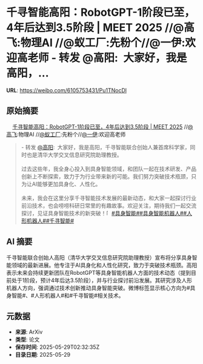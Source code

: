 # 千寻智能高阳：RobotGPT-1阶段已至，4年后达到3.5阶段 | MEET 2025 //@高飞:物理AI //@蚁工厂:先粉个//@一伊:欢迎高老师 - 转发 @高阳:&ensp;大家好，我是高阳，...

**URL**: https://weibo.com/6105753431/Pu1TNocDl

## 原始摘要

<a href="https://weibo.cn/sinaurl?u=https%3A%2F%2Fmp.weixin.qq.com%2Fs%2FDZjSCpZaZwD8HGefwF76LQ" data-hide=""><span class="url-icon"><img style="width: 1rem;height: 1rem" src="https://h5.sinaimg.cn/upload/2015/09/25/3/timeline_card_small_web_default.png" referrerpolicy="no-referrer"></span><span class="surl-text">千寻智能高阳：RobotGPT-1阶段已至，4年后达到3.5阶段 | MEET 2025</span></a> //<a href="https://weibo.com/n/%E9%AB%98%E9%A3%9E">@高飞</a>:物理AI //<a href="https://weibo.com/n/%E8%9A%81%E5%B7%A5%E5%8E%82">@蚁工厂</a>:先粉个//<a href="https://weibo.com/n/%E4%B8%80%E4%BC%8A">@一伊</a>:欢迎高老师<br><blockquote> - 转发 <a href="https://weibo.com/8001936113" target="_blank">@高阳</a>: 大家好，我是高阳，千寻智能联合创始人兼首席科学家，同时也是清华大学交叉信息研究院助理教授。<br><br>过去这些年，我全身心投入到具身智能领域，和团队一起在技术研发、产品创新上不断探索，致力于为行业带来新的可能。我们努力突破技术瓶颈，只为让AI能够更加具身化、人性化。<br><br>未来，我会在这里分享千寻智能技术发展的最新动态，和大家一起探讨行业前沿技术，也会唠唠科研日常里的有趣故事。欢迎关注，期待我们一起交流探讨，见证具身智能技术的新突破！<span class="url-icon"><img alt="[并不简单]" src="https://h5.sinaimg.cn/m/emoticon/icon/default/d_bingbujiandan-9955880b30.png" style="width:1em; height:1em;" referrerpolicy="no-referrer"></span><a href="https://m.weibo.cn/search?containerid=231522type%3D1%26t%3D10%26q%3D%23%E5%85%B7%E8%BA%AB%E6%99%BA%E8%83%BD%23&amp;extparam=%23%E5%85%B7%E8%BA%AB%E6%99%BA%E8%83%BD%23" data-hide=""><span class="surl-text">#具身智能#</span></a><a href="https://m.weibo.cn/search?containerid=231522type%3D1%26t%3D10%26q%3D%23%E5%85%B7%E8%BA%AB%E6%99%BA%E8%83%BD%E6%9C%BA%E5%99%A8%E4%BA%BA%23&amp;extparam=%23%E5%85%B7%E8%BA%AB%E6%99%BA%E8%83%BD%E6%9C%BA%E5%99%A8%E4%BA%BA%23" data-hide=""><span class="surl-text">#具身智能机器人#</span></a><a href="https://m.weibo.cn/search?containerid=231522type%3D1%26t%3D10%26q%3D%23%E4%BA%BA%E5%BD%A2%E6%9C%BA%E5%99%A8%E4%BA%BA%23&amp;isnewpage=1" data-hide=""><span class="surl-text">#人形机器人#</span></a><a href="https://m.weibo.cn/search?containerid=231522type%3D1%26t%3D10%26q%3D%23%E5%8D%83%E5%AF%BB%E6%99%BA%E8%83%BD%23&amp;extparam=%23%E5%8D%83%E5%AF%BB%E6%99%BA%E8%83%BD%23" data-hide=""><span class="surl-text">#千寻智能#</span></a></blockquote>

## AI 摘要

千寻智能联合创始人高阳（清华大学交叉信息研究院助理教授）宣布将分享具身智能领域的最新进展。他专注于AI具身化和人性化研究，致力于突破技术瓶颈。高阳表示未来会持续更新团队在RobotGPT等具身智能机器人方面的技术动态（提到目前处于1阶段，预计4年后达3.5阶段），并与行业探讨前沿发展。其研究涉及人形机器人方向，强调通过技术创新推动具身智能突破。微博标签显示核心方向为#具身智能#、#人形机器人#和#千寻智能#相关技术。

## 元数据

- **来源**: ArXiv
- **类型**: 论文
- **保存时间**: 2025-05-29T02:32:35Z
- **目录日期**: 2025-05-29
